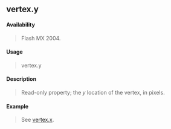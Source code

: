 ## vertex.y

#### Availability

> Flash MX 2004.

#### Usage

> vertex.y

#### Description

> Read-only property; the *y* location of the vertex, in pixels.

#### Example

> See [vertex.x](#_bookmark1137).
